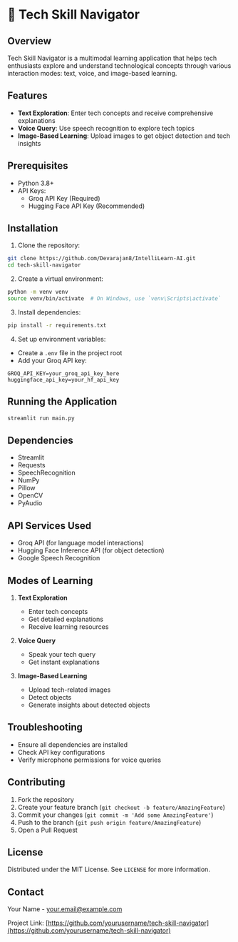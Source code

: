 # 🚀 Tech Skill Navigator

## Overview

Tech Skill Navigator is a multimodal learning application that helps tech enthusiasts explore and understand technological concepts through various interaction modes: text, voice, and image-based learning.

## Features

- **Text Exploration**: Enter tech concepts and receive comprehensive explanations
- **Voice Query**: Use speech recognition to explore tech topics
- **Image-Based Learning**: Upload images to get object detection and tech insights

## Prerequisites

- Python 3.8+
- API Keys:
  - Groq API Key (Required)
  - Hugging Face API Key (Recommended)

## Installation

1. Clone the repository:
```bash
git clone https://github.com/Devarajan8/IntelliLearn-AI.git
cd tech-skill-navigator
```

2. Create a virtual environment:
```bash
python -m venv venv
source venv/bin/activate  # On Windows, use `venv\Scripts\activate`
```

3. Install dependencies:
```bash
pip install -r requirements.txt
```

4. Set up environment variables:
- Create a `.env` file in the project root
- Add your Groq API key:
```
GROQ_API_KEY=your_groq_api_key_here
huggingface_api_key=your_hf_api_key
```

## Running the Application

```bash
streamlit run main.py
```

## Dependencies

- Streamlit
- Requests
- SpeechRecognition
- NumPy
- Pillow
- OpenCV
- PyAudio

## API Services Used

- Groq API (for language model interactions)
- Hugging Face Inference API (for object detection)
- Google Speech Recognition

## Modes of Learning

1. **Text Exploration**
   - Enter tech concepts
   - Get detailed explanations
   - Receive learning resources

2. **Voice Query**
   - Speak your tech query
   - Get instant explanations

3. **Image-Based Learning**
   - Upload tech-related images
   - Detect objects
   - Generate insights about detected objects

## Troubleshooting

- Ensure all dependencies are installed
- Check API key configurations
- Verify microphone permissions for voice queries

## Contributing

1. Fork the repository
2. Create your feature branch (`git checkout -b feature/AmazingFeature`)
3. Commit your changes (`git commit -m 'Add some AmazingFeature'`)
4. Push to the branch (`git push origin feature/AmazingFeature`)
5. Open a Pull Request

## License

Distributed under the MIT License. See `LICENSE` for more information.

## Contact

Your Name - your.email@example.com

Project Link: [https://github.com/yourusername/tech-skill-navigator](https://github.com/yourusername/tech-skill-navigator)
